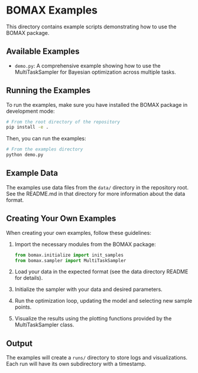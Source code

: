 # BOMAX Examples

This directory contains example scripts demonstrating how to use the BOMAX package.

## Available Examples

- `demo.py`: A comprehensive example showing how to use the MultiTaskSampler for Bayesian optimization across multiple tasks.

## Running the Examples

To run the examples, make sure you have installed the BOMAX package in development mode:

```bash
# From the root directory of the repository
pip install -e .
```

Then, you can run the examples:

```bash
# From the examples directory
python demo.py
```

## Example Data

The examples use data files from the `data/` directory in the repository root. See the README.md in that directory for more information about the data format.

## Creating Your Own Examples

When creating your own examples, follow these guidelines:

1. Import the necessary modules from the BOMAX package:
   ```python
   from bomax.initialize import init_samples
   from bomax.sampler import MultiTaskSampler
   ```

2. Load your data in the expected format (see the data directory README for details).

3. Initialize the sampler with your data and desired parameters.

4. Run the optimization loop, updating the model and selecting new sample points.

5. Visualize the results using the plotting functions provided by the MultiTaskSampler class.

## Output

The examples will create a `runs/` directory to store logs and visualizations. Each run will have its own subdirectory with a timestamp.
